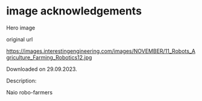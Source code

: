 # image acknowledgements
 Hero image

original url

https://images.interestingengineering.com/images/NOVEMBER/11_Robots_Agriculture_Farming_Robotics12.jpg

Downloaded on 29.09.2023.

Description:

Naio robo-farmers